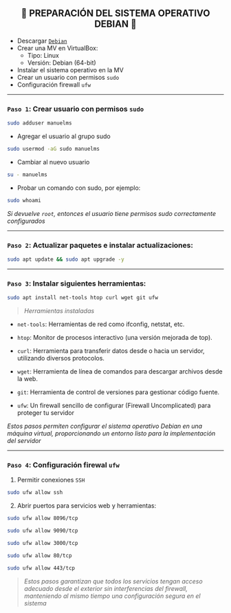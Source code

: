 <h2 align="center"> 🔧 PREPARACIÓN DEL SISTEMA OPERATIVO DEBIAN 🔧 </h2>

- Descargar [`Debian`](https://www.debian.org/distrib/)
- Crear una MV en VirtualBox:
   - Tipo: Linux
   - Versión: Debian (64-bit)
- Instalar el sistema operativo en la MV
- Crear un usuario con permisos `sudo`
- Configuración firewall `ufw`

---

### `Paso 1`: Crear usuario con permisos `sudo`

```bash
sudo adduser manuelms
```

- Agregar el usuario al grupo sudo
```bash
sudo usermod -aG sudo manuelms
```

- Cambiar al nuevo usuario

```bash
su - manuelms
```

- Probar un comando con sudo, por ejemplo:

```bash
sudo whoami
```

*Si devuelve `root`, entonces el usuario tiene permisos sudo correctamente configurados*

---

### `Paso 2`: Actualizar paquetes e instalar actualizaciones: 

```bash
sudo apt update && sudo apt upgrade -y
```

---

### `Paso 3`: Instalar siguientes herramientas: 

```bash
sudo apt install net-tools htop curl wget git ufw
````

> *Herramientas instaladas*

  - `net-tools`: Herramientas de red como ifconfig, netstat, etc.

  - `htop`: Monitor de procesos interactivo (una versión mejorada de top).

  - `curl`: Herramienta para transferir datos desde o hacia un servidor, utilizando diversos protocolos.

  - `wget`: Herramienta de línea de comandos para descargar archivos desde la web.

  - `git`: Herramienta de control de versiones para gestionar código fuente.

  - `ufw`: Un firewall sencillo de configurar (Firewall Uncomplicated) para proteger tu servidor


*Estos pasos permiten configurar el sistema operativo Debian en una máquina virtual, proporcionando un entorno listo para la implementación del servidor*

---

### `Paso 4`: Configuración firewal `ufw`

1. Permitir conexiones `SSH`

```bash
sudo ufw allow ssh
```

2. Abrir puertos para servicios web y herramientas:

```bash
sudo ufw allow 8096/tcp
```

```bash
sudo ufw allow 9090/tcp
```

```bash
sudo ufw allow 3000/tcp
```

```bash
sudo ufw allow 80/tcp
```

```bash
sudo ufw allow 443/tcp
```

> *Estos pasos garantizan que todos los servicios tengan acceso adecuado desde el exterior sin interferencias del firewall, manteniendo al mismo tiempo una configuración segura en el sistema*
